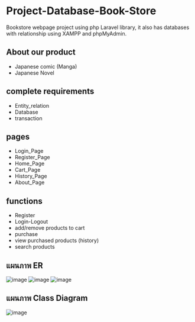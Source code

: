 # Project-Database-Book-Store
Bookstore webpage project using php Laravel library, it also has databases with relationship using XAMPP and phpMyAdmin.


## About our product
  - Japanese comic (Manga)
  - Japanese Novel
  
## complete requirements
  - Entity_relation 
  - Database 
  - transaction

## pages
  - Login_Page
  - Register_Page
  - Home_Page
  - Cart_Page
  - History_Page
  - About_Page
 
## functions
  - Register
  - Login-Logout
  - add/remove products to cart
  - purchase
  - view purchased products (history)
  - search products


## แผนภาพ ER
![image](https://user-images.githubusercontent.com/76035337/200223344-a8756fe1-aa79-4755-b295-5dec8d55a82a.png)
![image](https://user-images.githubusercontent.com/76035337/200223393-594c0190-fd51-43ee-adda-712e61b45ddc.png)
![image](https://user-images.githubusercontent.com/76035337/200223424-4fc48e9f-0f3c-4ee1-9f49-f58faca9701b.png)

## แผนภาพ Class Diagram
![image](https://user-images.githubusercontent.com/76035337/200223941-6775e669-5c39-43bc-8512-fbe0152271d7.png)
